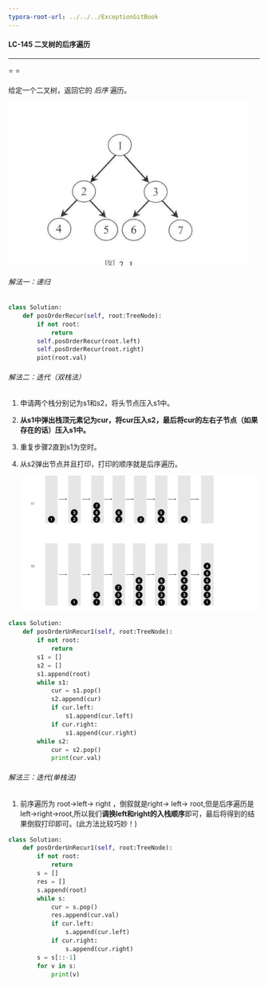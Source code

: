 ```yaml
---
typora-root-url: ../../../ExceptionGitBook
---
```


#### LC-145 二叉树的后序遍历

------

⭐ ⭐ 

给定一个二叉树，返回它的 *后序* 遍历。

![](/Img/WechatIMG30.jpeg)

###### 解法一：递归

```python
class Solution:
    def posOrderRecur(self, root:TreeNode):
        if not root:
            return
        self.posOrderRecur(root.left)
        self.posOrderRecur(root.right)
        pint(root.val)
```



###### 解法二：迭代（双栈法）

1.  申请两个栈分别记为s1和s2，将头节点压入s1中。

2.  **从s1中弹出栈顶元素记为cur，将cur压入s2，最后将cur的左右子节点（如果存在的话）压入s1中。**

3.  重复步骤2直到s1为空时。

4.  从s2弹出节点并且打印，打印的顺序就是后序遍历。

    ![二叉树的后序遍历-双栈.001](/Img/二叉树的后序遍历-双栈.001.jpeg)

```python
class Solution:
    def posOrderUnRecur1(self, root:TreeNode):
        if not root:
            return
        s1 = []
        s2 = []
        s1.append(root)
        while s1:
            cur = s1.pop()
            s2.append(cur)
            if cur.left:
                s1.append(cur.left)
            if cur.right:
                s1.append(cur.right)
        while s2:
            cur = s2.pop()
            print(cur.val)
```



###### 解法三：迭代(单栈法)

1.  前序遍历为 root->left-> right ，倒叙就是right-> left-> root,但是后序遍历是left->right->root,所以我们**调换left和right的入栈顺序**即可，最后将得到的结果倒叙打印即可。(此方法比较巧妙！)

```python
class Solution:
    def posOrderUnRecur1(self, root:TreeNode):
        if not root:
            return
        s = []
        res = []
        s.append(root)
        while s:
            cur = s.pop()
            res.append(cur.val)
            if cur.left:
                s.append(cur.left)
            if cur.right:
                s.append(cur.right)
        s = s[::-1]
        for v in s:
            print(v)
        
```

